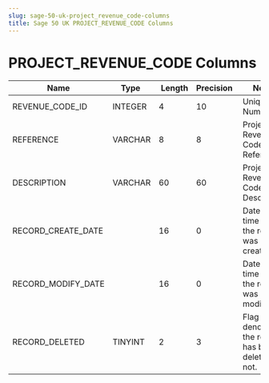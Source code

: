 ```yaml
---
slug: sage-50-uk-project_revenue_code-columns
title: Sage 50 UK PROJECT_REVENUE_CODE Columns
---
```

# PROJECT_REVENUE_CODE Columns

| Name | Type  |  Length | Precision  |  Notes  | Example |
| --- | --- | --- | --- | --- | --- |
| REVENUE_CODE_ID | INTEGER | 4 | 10 | Unique ID Number | 1 |
| REFERENCE | VARCHAR | 8 | 8 | Project Revenue Code Reference | REV |
| DESCRIPTION | VARCHAR | 60 | 60 | Project Revenue Code Description | Revenue |
| RECORD_CREATE_DATE |  | 16 | 0 | Date and time when the record was created. | 27/04/2010 17:16:58 |
| RECORD_MODIFY_DATE |  | 16 | 0 | Date and time when the record was modified. | 04/08/2017 14:18:53 |
| RECORD_DELETED | TINYINT | 2 | 3 | Flag denoting if the record has been deleted or not. | 0 |
